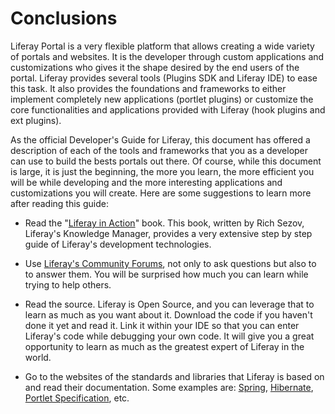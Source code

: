 
# Conclusions

Liferay Portal is a very flexible platform that allows creating a wide
variety of portals and websites. It is the developer through custom
applications and customizations who gives it the shape desired by the
end users of the portal. Liferay provides several tools (Plugins SDK and
Liferay IDE) to ease this task. It also provides the foundations and
frameworks to either implement completely new applications (portlet
plugins) or customize the core functionalities and applications provided
with Liferay (hook plugins and ext plugins).

As the official Developer's Guide for Liferay, this document has offered
a description of each of the tools and frameworks that you as a
developer can use to build the bests portals out there. Of course, while
this document is large, it is just the beginning, the more you learn,
the more efficient you will be while developing and the more interesting
applications and customizations you will create. Here are some
suggestions to learn more after reading this guide:

-   Read the "[Liferay in
    Action](http://affiliate.manning.com/idevaffiliate.php?id=1133&url=7&tid1=liferaywebsite)"
    book. This book, written by Rich Sezov, Liferay's Knowledge Manager,
    provides a very extensive step by step guide of Liferay's
    development technologies.

-   Use [Liferay's Community Forums](http://forum.liferay.com/), not
    only to ask questions but also to to answer them. You will be
    surprised how much you can learn while trying to help others.

-   Read the source. Liferay is Open Source, and you can leverage that
    to learn as much as you want about it. Download the code if you
    haven't done it yet and read it. Link it within your IDE so that you
    can enter Liferay's code while debugging your own code. It will give
    you a great opportunity to learn as much as the greatest expert of
    Liferay in the world.

-   Go to the websites of the standards and libraries that Liferay is
    based on and read their documentation. Some examples are:
    [Spring](http://www.springsource.org/),
    [Hibernate](http://www.hibernate.org/), [Portlet
    Specification](http://jcp.org/en/jsr/detail?id=286), etc.



